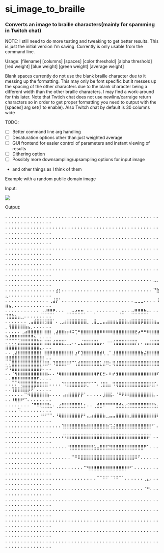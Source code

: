 # si_image_to_braille
### Converts an image to braille characters(mainly for spamming in Twitch chat)

NOTE: I still need to do more testing and tweaking to get better results. This is just the initial version I'm saving.
Currently is only usable from the command line.

Usage: [filename] [columns] [spaces] [color threshold] [alpha threshold] [red weight] [blue weight] [green weight] [average weight]

Blank spaces currently do not use the blank braille character due to it messing up the formatting. This may only be font specific but it messes up the spacing of the other characters due to the blank character being a different width than the other braille characters. I may find a work-around for this later. Note that Twtich chat does not use newline/carraige return characters so in order to get proper formatting you need to output with the [spaces] arg set(1 to enable). Also Twitch chat by default is 30 columns wide

TODO: 
  - [ ] Better command line arg handling  
  - [ ] Desaturation options other than just weighted average 
  - [ ] GUI frontend for easier control of parameters and instant viewing of results
  - [ ] Dithering option
  - [ ] Possibly more downsampling/upsampling options for input image
  
  - and other things as I think of them
  
  Example with a random public domain image
  
  Input:
  
  ![](https://imgur.com/dG7Skc3.png) 
  
  Output:
  
⠄⠄⠄⠄⠄⠄⠄⠄⠄⠄⠄⠄⠄⠄⠄⠄⠄⠄⠄⠄⠄⠄⠄⠄⠄⠄⠄⠄⠄⠄⠄⠄⠄⠄⠄⠄⠄⠄⠄⠄⠄⠄⠄⠄⠄⠄⠄⠄⠄⠄⠄⠄⠄⠄⠄⠄⠄⠄⠄⠄⠄⠄⠄⠄
⠄⠄⠄⠄⠄⠄⠄⠄⠄⠄⠄⠄⠄⠄⠄⠄⠄⠄⠄⠄⠄⠄⠄⠄⠄⠄⠄⠄⠄⠄⠄⠄⠄⠄⠄⠄⠄⠄⠄⠄⠄⠄⠄⠄⠄⠄⠄⠄⠄⠄⠄⠄⠄⠄⠄⠄⠄⠄⠄⠄⠄⠄⠄⠄
⠄⠄⠄⠄⠄⠄⠄⠄⠄⠄⠄⠄⠄⠄⠄⠄⠄⠄⠄⠄⠄⠄⠄⠄⠄⠄⠄⠄⠄⠄⠄⠄⠄⠄⠄⠄⠄⠄⠄⠄⠄⠄⠄⠄⠄⠄⠄⠄⠄⠄⠄⠄⠄⠄⠄⠄⠄⠄⠄⠄⠄⠄⠄⠄
⠄⠄⠄⠄⠄⠄⠄⠄⠄⠄⠄⠄⠄⠄⠄⠄⠄⠄⠄⠄⠄⠄⠄⠄⠄⠄⠄⠄⠄⠄⠄⠄⠄⠄⠄⠄⠄⠄⠄⠄⠄⠄⠄⠄⠄⠄⠄⠄⠄⠄⠄⠄⠄⠄⠄⠄⠄⠄⠄⠄⠄⠄⠄⠄
⠄⠄⠄⠄⠄⠄⠄⠄⠄⠄⠄⠄⠄⠄⠄⠄⠄⠄⠄⠄⠄⠄⠄⠄⠄⠄⠄⠄⠄⠄⠄⠄⠄⠄⠄⠄⠄⠄⠄⠄⠄⠄⠄⠄⠄⠄⠄⠄⠄⠄⠄⠄⠄⠄⠄⠄⠄⠄⠄⠄⠄⠄⠄⠄
⠄⠄⠄⠄⠄⠄⠄⠄⠄⠄⠄⠄⠄⠄⠄⠄⠄⠄⠄⠄⠄⠄⠄⠄⠄⠄⠄⠄⠄⠄⠄⠄⠄⠄⠄⠄⠄⠄⠄⠄⠄⠄⠄⠄⠄⠄⠄⠄⠄⠄⠄⠄⠄⠄⠄⠄⠄⠄⠄⠄⠄⠄⠄⠄
⠄⠄⠄⠄⠄⠄⠄⠄⠄⠄⠄⠄⠄⠄⠄⠄⠄⠄⠄⠄⠄⠄⠄⠄⠄⠄⠄⠄⠄⠄⠄⠄⠄⠄⠄⠄⠄⠄⠄⠄⠄⠄⠄⠄⠄⠄⠄⣀⡀⠄⠄⠄⠄⠄⠄⠄⠄⠄⠄⠄⠄⠄⠄⠄
⠄⠄⠄⠄⠄⠄⠄⠄⠄⠄⠄⠄⠄⠄⠄⠄⣴⡆⠄⠄⠄⠄⠄⠄⠄⠄⠄⠄⠄⠄⠄⠄⠄⠄⠄⠄⠄⠄⠄⠄⠄⠄⠄⠄⠄⠄⠄⠙⣷⣄⠄⠄⠄⠄⠄⠄⠄⠄⠄⠄⠄⠄⠄⠄
⠄⠄⠄⠄⠄⠄⠄⠄⠄⠄⠄⠄⠄⠄⢀⣼⡟⠁⠄⠄⠄⠄⠄⠄⠄⠄⠄⠄⠄⠄⠄⠄⠄⠄⠄⠄⠄⠄⠄⠄⠄⣀⣀⣀⠄⠄⠄⠄⠸⣿⣦⡀⠄⠄⠄⠄⠄⠄⠄⠄⠄⠄⠄⠄
⠄⠄⠄⠄⠄⠄⠄⠄⠄⠄⠄⢀⣤⣿⣿⡟⠄⠄⠄⢀⣀⣤⣴⣶⣶⡀⠄⠄⡀⠄⠄⠄⠄⠄⠄⠄⢀⣤⠄⠄⣤⣿⣿⣿⣷⡤⠄⠄⠄⢹⣿⣷⣦⣤⣀⠄⠄⠄⠄⠄⠄⠄⠄⠄
⠄⠄⠄⠄⠄⠄⠄⢀⣤⣾⣿⣿⣟⣿⣿⠁⠄⢀⣠⣾⣿⣿⣿⣿⣿⣿⡀⢀⣿⣀⣀⣤⣴⣶⣶⣦⣿⣿⣷⣴⣿⣿⣿⡿⣿⣿⣿⣶⣤⡀⢻⣿⣿⣿⣿⣷⣦⡀⠄⠄⠄⠄⠄⠄
⠄⠄⠄⠄⠄⢀⣴⣿⣿⣿⣿⣿⢸⣿⡇⢀⣼⣿⣿⣶⠾⠭⢉⠛⣿⣿⣿⣿⣿⣿⠿⠿⠿⠿⣿⣿⣿⣿⣿⣿⣿⣟⡴⠛⠛⠿⣿⣿⣿⣷⣼⣿⣿⣿⣿⣿⣿⣿⣦⡀⠄⠄⠄⠄
⠄⠄⠄⠄⣴⣿⣿⣿⣿⣿⣿⣿⢸⣿⡇⣾⣿⣿⣟⣁⣀⠄⠄⣀⣌⣿⣿⣿⣿⣧⡤⠄⠐⠒⢺⣿⣿⣿⣿⣿⣿⡟⡄⠄⢠⣤⣿⣿⣿⣿⣿⣿⣿⣿⣿⣿⣿⣿⣿⣿⣄⠄⠄⠄
⠄⠄⢀⣼⣿⣿⣿⣿⣿⣿⣿⡇⢸⣿⡿⣿⣿⣿⣿⣿⣿⡇⣰⠏⣹⣿⣿⣿⣿⣿⣾⢇⢀⠁⣸⣿⣿⣿⣿⣿⣿⣿⣿⣷⣬⣿⣿⣿⣿⣿⣿⣿⣿⣿⣿⣿⣿⣿⣿⣿⣿⡇⠄⠄
⠄⠄⣿⣿⣿⣿⣿⣿⣿⣿⣿⡇⣿⡿⠄⠹⣿⣿⣿⡿⠟⠉⢡⣾⣿⣿⣿⣿⣿⣿⣅⣼⠿⡂⢿⣼⣿⣿⣿⣿⣿⣿⣿⣿⣿⣿⣿⣿⣿⠟⠹⣿⣿⣿⣿⣿⣿⣿⣿⣿⡿⠄⠄⠄
⠄⠄⠈⢻⣿⣿⣿⣿⣿⣿⣿⣿⣿⡧⠄⠄⠘⢿⣿⣿⣿⣿⣿⣿⣿⣿⣿⣿⢿⡟⣏⣛⠄⠇⡞⣻⣿⣿⣿⣿⣿⣿⣿⣿⣿⣿⣿⣿⠏⠄⠄⣿⣿⣿⣿⣿⣿⣿⣿⠏⠄⠄⠄⠄
⠄⠄⠄⠄⠙⢿⣿⣿⣿⣿⣿⣿⣿⡇⠄⠄⠄⠄⠙⢿⣿⣿⣿⣿⣿⡿⡙⠉⠉⠄⢘⣿⣧⡄⠻⢿⣿⣿⣿⣿⣿⣿⣿⣿⣿⣿⢿⡏⠄⠄⠄⢹⣿⣿⣿⣿⡿⠟⠁⠄⠄⠄⠄⠄
⠄⠄⠄⠄⠄⠄⠉⠻⣿⣿⣿⣿⣿⣷⠄⠄⠄⠄⢠⣶⣿⣿⣿⡟⡟⠁⠄⠄⠄⠄⠄⣸⣿⣯⠄⠈⠛⠟⠿⢿⣿⣿⣿⣿⣿⣿⣿⡄⠄⠄⠄⠸⢿⣿⠟⠉⠄⠄⠄⠄⠄⠄⠄⠄
⠄⠄⠄⠄⠄⠄⠄⠄⠈⠛⠿⢿⣿⣿⣆⠄⢀⣴⣿⣿⣿⣿⣿⣿⣇⡆⠄⠄⢀⣾⣿⠿⠛⠛⠛⣿⣾⣦⣔⣽⣿⣿⣿⣿⣿⣿⣿⣷⡄⠄⠄⠄⠄⠙⠄⠄⠄⠄⠄⠄⠄⠄⠄⠄
⠄⠄⠄⠄⠄⠄⠄⠄⠄⠄⠄⠘⠛⠉⠉⠄⠘⢿⣿⣿⣿⣿⣿⣿⡟⠃⣄⣴⣾⣿⣿⣷⣀⣤⣤⣿⣿⣿⣿⣆⣿⣿⣿⣿⣿⣿⣿⣿⠇⠄⠄⠄⠄⠄⠄⠄⠄⠄⠄⠄⠄⠄⠄⠄
⠄⠄⠄⠄⠄⠄⠄⠄⠄⠄⠄⠄⠄⠄⠄⠄⠄⠄⢹⣿⣿⣿⣿⣿⣿⣷⣿⣿⣿⣿⣿⣿⣷⢩⣬⣿⣿⣿⣿⣿⣿⣿⣿⣿⣿⣿⡟⠁⠄⠄⠄⠄⠄⠄⠄⠄⠄⠄⠄⠄⠄⠄⠄⠄
⠄⠄⠄⠄⠄⠄⠄⠄⠄⠄⠄⠄⠄⠄⠄⠄⠄⠄⠎⢿⣿⣿⣿⣿⣿⣿⣿⣿⣿⣿⣿⣿⣿⣼⣿⣿⣿⣿⣿⣿⣿⣿⣿⣿⣿⡿⠁⠄⠄⠄⠄⠄⠄⠄⠄⠄⠄⠄⠄⠄⠄⠄⠄⠄
⠄⠄⠄⠄⠄⠄⠄⠄⠄⠄⠄⠄⠄⠄⠄⠄⠄⠄⠄⠄⢻⣿⣿⣿⣿⣿⣿⣿⣥⣤⣿⣿⣏⣻⣿⣿⣿⣿⣿⣿⣿⣿⣿⣿⠟⠁⠄⠄⠄⠄⠄⠄⠄⠄⠄⠄⠄⠄⠄⠄⠄⠄⠄⠄
⠄⠄⠄⠄⠄⠄⠄⠄⠄⠄⠄⠄⠄⠄⠄⠄⠄⠄⠄⠄⠄⠉⠛⠿⣿⣿⣿⣿⣿⣿⣿⣿⣿⣿⣿⣿⣿⣿⣿⣿⣿⠿⠋⠄⠄⠄⠄⠄⠄⠄⠄⠄⠄⠄⠄⠄⠄⠄⠄⠄⠄⠄⠄⠄
⠄⠄⠄⠄⠄⠄⠄⠄⠄⠄⠄⠄⠄⠄⠄⠄⠄⠄⠄⠄⠄⠄⠄⠄⠄⠉⢻⣿⣿⣿⣿⣿⣿⣿⣿⣿⣿⣿⡿⠟⠁⠄⠄⠄⠄⠄⠄⠄⠄⠄⠄⠄⠄⠄⠄⠄⠄⠄⠄⠄⠄⠄⠄⠄
⠄⠄⠄⠄⠄⠄⠄⠄⠄⠄⠄⠄⠄⠄⠄⠄⠄⠄⠄⠄⠄⠄⠄⠄⠄⠄⠄⠄⠄⠉⠉⠛⠋⠈⠙⠛⠉⠁⠄⠄⠄⠄⠄⠄⢀⣄⠄⠄⠄⠄⠄⠄⠄⠄⠄⠄⠄⠄⠄⠄⠄⠄⠄⠄
⠄⠄⠄⠄⠄⠄⠄⠄⠄⠄⠄⠄⠄⠄⠄⠄⠄⠄⠄⠄⠄⠄⠄⠄⠄⠄⠄⠄⠄⠄⠄⠄⠄⠄⠄⠄⠄⠄⠄⠄⠄⠄⠄⠄⠈⠛⠄⠄⠄⠄⠄⠄⠄⠄⠄⠄⠄⠄⠄⠄⠄⠄⠄⠄
⠄⠄⠄⠄⠄⠄⠄⠄⠄⠄⠄⠄⠄⠄⠄⠄⠄⠄⠄⠄⠄⠄⠄⠄⠄⠄⠄⠄⠄⠄⠄⠄⠄⠄⠄⠄⠄⠄⠄⠄⠄⠄⠄⠄⠄⠄⠄⠄⠄⠄⠄⠄⠄⠄⠄⠄⠄⠄⠄⠄⠄⠄⠄⠄
⠄⠄⠄⠄⠄⠄⠄⠄⠄⠄⠄⠄⠄⠄⠄⠄⠄⠄⠄⠄⠄⠄⠄⠄⠄⠄⠄⠄⠄⠄⠄⠄⠄⠄⠄⠄⠄⠄⠄⠄⠄⠄⠄⠄⠄⠄⠄⠄⠄⠄⠄⠄⠄⠄⠄⠄⠄⠄⠄⠄⠄⠄⠄⠄
⠄⠄⠄⠄⠄⠄⠄⠄⠄⠄⠄⠄⠄⠄⠄⠄⠄⠄⠄⠄⠄⠄⠄⠄⠄⠄⠄⠄⠄⠄⠄⠄⠄⠄⠄⠄⠄⠄⠄⠄⠄⠄⠄⠄⠄⠄⠄⠄⠄⠄⠄⠄⠄⠄⠄⠄⠄⠄⠄⠄⠄⠄⠄⠄
⠄⠄⠄⠄⠄⠄⠄⠄⠄⠄⠄⠄⠄⠄⠄⠄⠄⠄⠄⠄⠄⠄⠄⠄⠄⠄⠄⠄⠄⠄⠄⠄⠄⠄⠄⠄⠄⠄⠄⠄⠄⠄⠄⠄⠄⠄⠄⠄⠄⠄⠄⠄⠄⠄⠄⠄⠄⠄⠄⠄⠄⠄⠄⠄
⠄⠄⠄⠄⠄⠄⠄⠄⠄⠄⠄⠄⠄⠄⠄⠄⠄⠄⠄⠄⠄⠄⠄⠄⠄⠄⠄⠄⠄⠄⠄⠄⠄⠄⠄⠄⠄⠄⠄⠄⠄⠄⠄⠄⠄⠄⠄⠄⠄⠄⠄⠄⠄⠄⠄⠄⠄⠄⠄⠄⠄⠄⠄⠄
